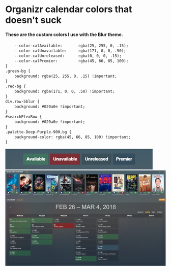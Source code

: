 # Organizr calendar colors that doesn't suck

#### These are the custom colors I use with the Blur theme.

```
    --color-calAvailable:       rgba(25, 255, 0, .15);
    --color-calUnavailable:     rgba(171, 0, 0, .50);
    --color-calUnreleased:      rgba(0, 0, 0, .15);
    --color-calPremier:         rgba(45, 66, 85, 100);
}
.green-bg {
    background: rgba(25, 255, 0, .15) !important;
}
.red-bg {
    background: rgba(171, 0, 0, .50) !important;
}
div.row-bblur {
    background: #020a0e !important; 
}
#searchPlexRow {
    background: #020a0e !important;
}
.palette-Deep-Purple-900.bg {
    background-color: rgba(45, 66, 85, 100) !important;
}
```

![](https://github.com/gilbN/Nostromo/blob/master/Server/Docker/organizr/legend.png)
![](https://github.com/gilbN/Nostromo/blob/master/Server/Docker/organizr/calendar.png)
